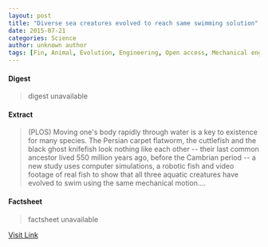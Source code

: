 ```yaml
---
layout: post
title: "Diverse sea creatures evolved to reach same swimming solution"
date: 2015-07-21
categories: Science
author: unknown author
tags: [Fin, Animal, Evolution, Engineering, Open access, Mechanical engineering, Convergent evolution, Fish, Nature, Science]
---
```



#### Digest
>digest unavailable

#### Extract
>(PLOS) Moving one's body rapidly through water is a key to existence for many species. The Persian carpet flatworm, the cuttlefish and the black ghost knifefish look nothing like each other -- their last common ancestor lived 550 million years ago, before the Cambrian period -- a new study uses computer simulations, a robotic fish and video footage of real fish to show that all three aquatic creatures have evolved to swim using the same mechanical motion....

#### Factsheet
>factsheet unavailable

[Visit Link](http://www.eurekalert.org/pub_releases/2015-04/p-dsc042415.php)


